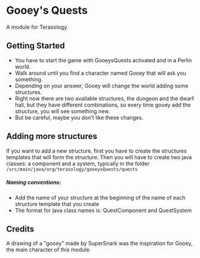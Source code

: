 #  Gooey's Quests

A module for Terasology.

## Getting Started

- You have to start the game with GooeysQuests activated and in a Perlin world.
- Walk around until you find a character named Gooey that will ask you something.
- Depending on your answer, Gooey will change the world adding some structures.
- Right now there are two available structures, the dungeon and the dwarf hall, but they have different combinations, so every time gooey add the structure, you will see something new.
- But be careful, maybe you don’t like these changes.

## Adding more structures

If you want to add a new structure, first you have to create the structures templates that will form the structure. Then you will have to create two java classes: a component and a system, typically in the folder `/src/main/java/org/terasology/gooeysQuests/quests`
##### Naming conventions:
- Add the name of your structure at the beginning of the name of each structure template that you create
- The format for java class names is: <YourStructure>QuestComponent and <YourStructure>QuestSystem

## Credits

A drawing of a "gooey" made by SuperSnark was the inspiration for Gooey, the main character of this module.
